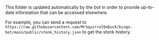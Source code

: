 This folder is updated automatically by the bot in order to provide up-to-date information that can be accessed elsewhere.

For example, you can send a request to `https://raw.githubusercontent.com/MrSquirrelDeDuck/bingo-bot/main/public/stonk_history.json` to get the stonk history.